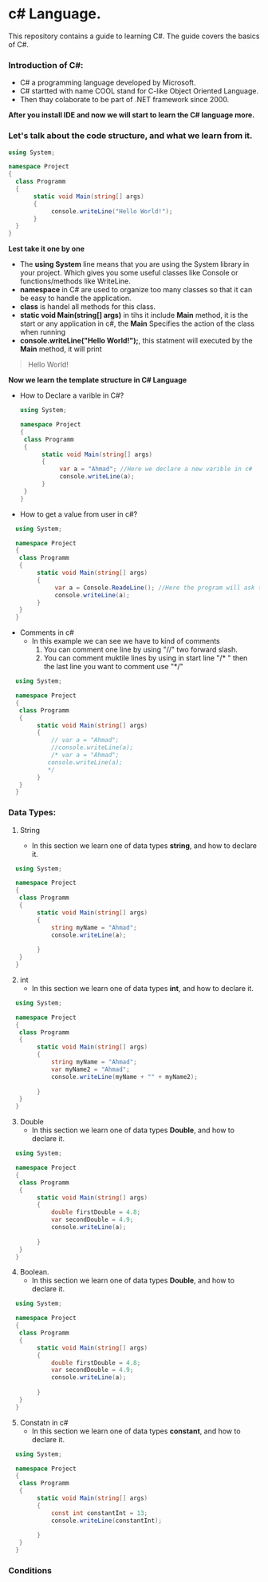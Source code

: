 # c# Language.
This repository contains a guide to learning C#. The guide covers the basics of C#.

### Introduction of C#:

* C# a programming language developed by Microsoft.
* C# startted with name COOL stand for C-like Object Oriented Language.
* Then thay colaborate to be part of .NET framework since 2000.




 **After you install IDE and now we will start to learn the C# language more.**


 ### Let's talk about the code structure, and what we learn from it.

 ```c#
using System;

namespace Project
{
   class Programm
   {
        static void Main(string[] args)
        {
             console.writeLine("Hello World!");
        }
   }
}
```

**Lest take it one by one** 

* The **using System** line means that you are using the System library in your project. Which gives you some useful classes like Console or functions/methods like WriteLine.
* **namespace** in C# are used to organize too many classes so that it can be easy to handle the application.
* **class** is handel all methods for this class.
* **static void Main(string[] args)** in tihs it include **Main** method, it is the start or any application in c#, the **Main** Specifies the action of the class when running
* **console.writeLine("Hello World!");**, this statment will executed by the **Main** method, it will print
> Hello World!


**Now we learn the template structure in C# Language**

* How to Declare a varible in C#?
  ```c#
  using System;

  namespace Project
  {
   class Programm
   {
        static void Main(string[] args)
        {
             var a = "Ahmad"; //Here we declare a new varible in c#
             console.writeLine(a);
        }
   }
  }
  ```



* How to get a value from user in c#?

```c#
  using System;

  namespace Project
  {
   class Programm
   {
        static void Main(string[] args)
        {
             var a = Console.ReadeLine(); //Here the program will ask the user to insert new value.
             console.writeLine(a);
        }
   }
  }
```


* Comments in c#
   * In this example we can see we have to kind of comments
       1. You can comment one line by using "//" two forward slash.
       2. You can comment muktile lines by using in start line "/* " then the last line you want to comment use "*/"
```c#
  using System;

  namespace Project
  {
   class Programm
   {
        static void Main(string[] args)
        {
            // var a = "Ahmad"; 
            //console.writeLine(a);
            /* var a = "Ahmad"; 
           console.writeLine(a);
           */
        }
   }
  }
```



### Data Types:
1. String
 
    * In this section we learn one of data types **string**, and how to declare it.

```c#
  using System;

  namespace Project
  {
   class Programm
   {
        static void Main(string[] args)
        {
            string myName = "Ahmad"; 
            console.writeLine(a);
          
        }
   }
  }
```


2. int
    * In this section we learn one of data types **int**, and how to declare it.
```c#
  using System;

  namespace Project
  {
   class Programm
   {
        static void Main(string[] args)
        {
            string myName = "Ahmad";
            var myName2 = "Ahmad";
            console.writeLine(myName + "" + myName2);
          
        }
   }
  }
```

3. Double
   * In this section we learn one of data types **Double**, and how to declare it.
```c#
  using System;

  namespace Project
  {
   class Programm
   {
        static void Main(string[] args)
        {
            double firstDouble = 4.8;
            var secondDouble = 4.9;
            console.writeLine(a);
          
        }
   }
  }
```

4. Boolean.
   * In this section we learn one of data types **Double**, and how to declare it.
```c#
  using System;

  namespace Project
  {
   class Programm
   {
        static void Main(string[] args)
        {
            double firstDouble = 4.8;
            var secondDouble = 4.9;
            console.writeLine(a);
          
        }
   }
  }
```
5. Constatn in c#
     * In this section we learn one of data types **constant**, and how to declare it.
```c#
  using System;

  namespace Project
  {
   class Programm
   {
        static void Main(string[] args)
        {
            const int constantInt = 13;
            console.writeLine(constantInt);
          
        }
   }
  }
```

### Conditions
